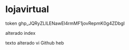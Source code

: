 # lojavirtual

token
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

alterado index

texto alterado vi Github heb
